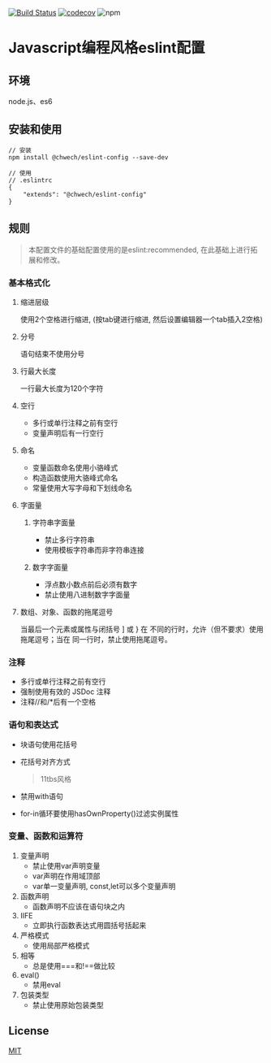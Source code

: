 [![Build Status](https://travis-ci.org/chwech/eslint-config-chwech.svg?branch=master)](https://travis-ci.org/chwech/eslint-config-chwech)
[![codecov](https://codecov.io/gh/chwech/eslint-config-chwech/branch/master/graph/badge.svg)](https://codecov.io/gh/chwech/eslint-config-chwech)
![npm](https://img.shields.io/npm/dt/@chwech/eslint-config.svg)

# Javascript编程风格eslint配置

## 环境
node.js、es6

## 安装和使用
```
// 安装
npm install @chwech/eslint-config --save-dev

// 使用
// .eslintrc
{
    "extends": "@chwech/eslint-config"
}
```

## 规则
> 本配置文件的基础配置使用的是eslint:recommended, 在此基础上进行拓
> 展和修改。
### 基本格式化
1. 缩进层级

    使用2个空格进行缩进, (按tab键进行缩进, 然后设置编辑器一个tab插入2空格)
2. 分号

    语句结束不使用分号
3. 行最大长度

    一行最大长度为120个字符
4. 空行
    * 多行或单行注释之前有空行
    * 变量声明后有一行空行
5. 命名
    * 变量函数命名使用小骆峰式
    * 构造函数使用大骆峰式命名
    * 常量使用大写字母和下划线命名
6. 字面量
    1. 字符串字面量
        * 禁止多行字符串
        * 使用模板字符串而非字符串连接
    
    2. 数字字面量
        * 浮点数小数点前后必须有数字
        * 禁止使用八进制数字字面量  
7. 数组、对象、函数的拖尾逗号

    当最后一个元素或属性与闭括号 ] 或 } 在 不同的行时，允许（但不要求）使用拖尾逗号；当在 同一行时，禁止使用拖尾逗号。

### 注释
* 多行或单行注释之前有空行
* 强制使用有效的 JSDoc 注释
* 注释//和/*后有一个空格  

### 语句和表达式
* 块语句使用花括号
* 花括号对齐方式  

    > 11tbs风格
* 禁用with语句
* for-in循环要使用hasOwnProperty()过滤实例属性  

### 变量、函数和运算符
1. 变量声明
    * 禁止使用var声明变量
    * var声明在作用域顶部
    * var单一变量声明, const,let可以多个变量声明
2. 函数声明
    * 函数声明不应该在语句块之内
3. IIFE
    * 立即执行函数表达式用圆括号括起来
4. 严格模式
    * 使用局部严格模式
5. 相等
    * 总是使用===和!==做比较
6. eval()
    * 禁用eval
7. 包装类型
    * 禁止使用原始包装类型  
    
## License
[MIT](https://zh.wikipedia.org/wiki/MIT%E8%A8%B1%E5%8F%AF%E8%AD%89)